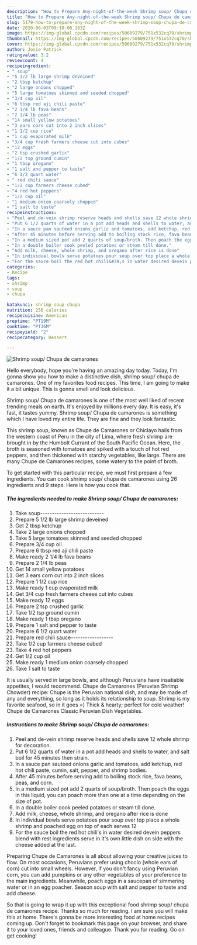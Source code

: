 ```yaml
---
description: "How to Prepare Any-night-of-the-week Shrimp soup/ Chupa de camarones"
title: "How to Prepare Any-night-of-the-week Shrimp soup/ Chupa de camarones"
slug: 5179-how-to-prepare-any-night-of-the-week-shrimp-soup-chupa-de-camarones
date: 2020-06-03T09:10:08.183Z
image: https://img-global.cpcdn.com/recipes/50609279/751x532cq70/shrimp-soup-chupa-de-camarones-recipe-main-photo.jpg
thumbnail: https://img-global.cpcdn.com/recipes/50609279/751x532cq70/shrimp-soup-chupa-de-camarones-recipe-main-photo.jpg
cover: https://img-global.cpcdn.com/recipes/50609279/751x532cq70/shrimp-soup-chupa-de-camarones-recipe-main-photo.jpg
author: Josie Patrick
ratingvalue: 3.2
reviewcount: 4
recipeingredient:
- " soup"
- "5 1/2 lb large shrimp deveined"
- "2 tbsp ketchup"
- "2 large onions chopped"
- "5 large tomatoes skinned and seeded chopped"
- "3/4 cup oil"
- "6 tbsp red aji chili paste"
- "2 1/4 lb fava beans"
- "2 1/4 lb peas"
- "14 small yellow potatoes"
- "3 ears corn cut into 2 inch slices"
- "1 1/2 cup rice"
- "1 cup evaporated milk"
- "3/4 cup fresh farmers cheese cut into cubes"
- "12 eggs"
- "2 tsp crushed garlic"
- "1/2 tsp ground cumin"
- "1 tbsp oregano"
- "1 salt and pepper to taste"
- "6 1/2 quart water"
- " red chili sauce"
- "1/2 cup farmers cheese cubed"
- "4 red hot peppers"
- "1/2 cup oil"
- "1 medium onion coarsely chopped"
- "1 salt to taste"
recipeinstructions:
- "Peel and de-vein shrimp reserve heads and shells save 12 whole shrimp for decoration."
- "Put 6 1/2 quarts of water in a pot add heads and shells to water, and salt boil for 45 minutes then strain."
- "In a sauce pan sauteed onions garlic and tomatoes, add ketchup, red hot chili paste, cumin, salt, pepper, and shrimp bodies."
- "After 45 minutes before serving add to boiling stock rice, fava beans, peas, and corn."
- "In a medium sized pot add 2 quarts of soup/broth. Then poach the eggs in this liquid, you can poach more than one at a time depending on the size of pot."
- "In a double boiler cook peeled potatoes or steam till done."
- "Add milk, cheese, whole shrimp, and oregano after rice is done"
- "In individual bowls serve potatoes pour soup over top place a whole shrimp and poached egg on top of each serves 12"
- "For the sauce boil the red hot chili&#39;s in water desired devein peppers blend with rest ingredients serve in it&#39;s own little dish on side with the cheese added at the last."
categories:
- Recipe
tags:
- shrimp
- soup
- chupa

katakunci: shrimp soup chupa 
nutrition: 256 calories
recipecuisine: American
preptime: "PT19M"
cooktime: "PT36M"
recipeyield: "2"
recipecategory: Dessert

---
```



![Shrimp soup/ Chupa de camarones](https://img-global.cpcdn.com/recipes/50609279/751x532cq70/shrimp-soup-chupa-de-camarones-recipe-main-photo.jpg)

Hello everybody, hope you're having an amazing day today. Today, I'm gonna show you how to make a distinctive dish, shrimp soup/ chupa de camarones. One of my favorites food recipes. This time, I am going to make it a bit unique. This is gonna smell and look delicious.

Shrimp soup/ Chupa de camarones is one of the most well liked of recent trending meals on earth. It's enjoyed by millions every day. It is easy, it's fast, it tastes yummy. Shrimp soup/ Chupa de camarones is something which I have loved my entire life. They are fine and they look fantastic.

This shrimp soup, known as Chupe de Camarones or Chiclayo hails from the western coast of Peru in the city of Lima, where fresh shrimp are brought in by the Humbolt Currant of the South Pacific Ocean. Here, the broth is seasoned with tomatoes and spiked with a touch of hot red peppers, and then thickened with starchy vegetables, like large. There are many Chupe de Camarones recipes, some watery to the point of broth.


To get started with this particular recipe, we must first prepare a few ingredients. You can cook shrimp soup/ chupa de camarones using 26 ingredients and 9 steps. Here is how you cook that.

<!--inarticleads1-->

##### The ingredients needed to make Shrimp soup/ Chupa de camarones:

1. Take  soup---------------------------
1. Prepare 5 1/2 lb large shrimp deveined
1. Get 2 tbsp ketchup
1. Take 2 large onions chopped
1. Take 5 large tomatoes skinned and seeded chopped
1. Prepare 3/4 cup oil
1. Prepare 6 tbsp red aji chili paste
1. Make ready 2 1/4 lb fava beans
1. Prepare 2 1/4 lb peas
1. Get 14 small yellow potatoes
1. Get 3 ears corn cut into 2 inch slices
1. Prepare 1 1/2 cup rice
1. Make ready 1 cup evaporated milk
1. Get 3/4 cup fresh farmers cheese cut into cubes
1. Make ready 12 eggs
1. Prepare 2 tsp crushed garlic
1. Take 1/2 tsp ground cumin
1. Make ready 1 tbsp oregano
1. Prepare 1 salt and pepper to taste
1. Prepare 6 1/2 quart water
1. Prepare  red chili sauce------------------
1. Take 1/2 cup farmers cheese cubed
1. Take 4 red hot peppers
1. Get 1/2 cup oil
1. Make ready 1 medium onion coarsely chopped
1. Take 1 salt to taste


It is usually served in large bowls, and although Peruvians have insatiable appetites, I would recommend. Chupe de Camarones (Peruvian Shrimp Chowder) recipe: Chupe is the Peruvian national dish, and may be made of any and everything, so long as it holds its relationship to soup. Shrimp is my favorite seafood, so in it goes =) Thick &amp; hearty; perfect for cold weather! Chupe de Camarones Classic Peruvian Dish Vegetables. 

<!--inarticleads2-->

##### Instructions to make Shrimp soup/ Chupa de camarones:

1. Peel and de-vein shrimp reserve heads and shells save 12 whole shrimp for decoration.
1. Put 6 1/2 quarts of water in a pot add heads and shells to water, and salt boil for 45 minutes then strain.
1. In a sauce pan sauteed onions garlic and tomatoes, add ketchup, red hot chili paste, cumin, salt, pepper, and shrimp bodies.
1. After 45 minutes before serving add to boiling stock rice, fava beans, peas, and corn.
1. In a medium sized pot add 2 quarts of soup/broth. Then poach the eggs in this liquid, you can poach more than one at a time depending on the size of pot.
1. In a double boiler cook peeled potatoes or steam till done.
1. Add milk, cheese, whole shrimp, and oregano after rice is done
1. In individual bowls serve potatoes pour soup over top place a whole shrimp and poached egg on top of each serves 12
1. For the sauce boil the red hot chili&#39;s in water desired devein peppers blend with rest ingredients serve in it&#39;s own little dish on side with the cheese added at the last.


Preparing Chupe de Camarones is all about allowing your creative juices to flow. On most occasions, Peruvians prefer using choclo (whole ears of corn) cut into small wheels. However, if you don&#39;t fancy using Peruvian corn, you can add pumpkins or any other vegetables of your preference to the main ingredients. Meanwhile, poach eggs in a saucepan of simmering water or in an egg poacher. Season soup with salt and pepper to taste and add cheese. 

So that is going to wrap it up with this exceptional food shrimp soup/ chupa de camarones recipe. Thanks so much for reading. I am sure you will make this at home. There's gonna be more interesting food at home recipes coming up. Don't forget to bookmark this page on your browser, and share it to your loved ones, friends and colleague. Thank you for reading. Go on get cooking!
